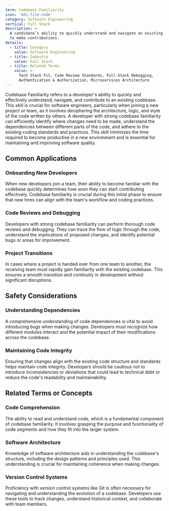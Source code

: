```yaml
---
term: Codebase Familiarity
icon: 'mdi:file-code'
category: Software Engineering
vertical: Full Stack
description: >-
  A candidate’s ability to quickly understand and navigate an existing codebase
  to make contributions.
details:
  - title: Category
    value: Software Engineering
  - title: Industry
    value: Full Stack
  - title: Related Terms
    value: >-
      Tech Stack Fit, Code Review Standards, Full-Stack Debugging,
      Authentication & Authorization, Microservices Architecture
---
```

Codebase Familiarity refers to a developer's ability to quickly and effectively understand, navigate, and contribute to an existing codebase. This skill is crucial for software engineers, particularly when joining a new project or team, as it involves deciphering the architecture, logic, and style of the code written by others. A developer with strong codebase familiarity can efficiently identify where changes need to be made, understand the dependencies between different parts of the code, and adhere to the existing coding standards and practices. This skill minimizes the time required to become productive in a new environment and is essential for maintaining and improving software quality.

## Common Applications

### Onboarding New Developers
When new developers join a team, their ability to become familiar with the codebase quickly determines how soon they can start contributing effectively. Codebase familiarity is crucial during this initial phase to ensure that new hires can align with the team's workflow and coding practices.

### Code Reviews and Debugging
Developers with strong codebase familiarity can perform thorough code reviews and debugging. They can trace the flow of logic through the code, understand the implications of proposed changes, and identify potential bugs or areas for improvement.

### Project Transitions
In cases where a project is handed over from one team to another, the receiving team must rapidly gain familiarity with the existing codebase. This ensures a smooth transition and continuity in development without significant disruptions.

## Safety Considerations

### Understanding Dependencies
A comprehensive understanding of code dependencies is vital to avoid introducing bugs when making changes. Developers must recognize how different modules interact and the potential impact of their modifications across the codebase.

### Maintaining Code Integrity
Ensuring that changes align with the existing code structure and standards helps maintain code integrity. Developers should be cautious not to introduce inconsistencies or deviations that could lead to technical debt or reduce the code's readability and maintainability.

## Related Terms or Concepts

### Code Comprehension
The ability to read and understand code, which is a fundamental component of codebase familiarity. It involves grasping the purpose and functionality of code segments and how they fit into the larger system.

### Software Architecture
Knowledge of software architecture aids in understanding the codebase's structure, including the design patterns and principles used. This understanding is crucial for maintaining coherence when making changes.

### Version Control Systems
Proficiency with version control systems like Git is often necessary for navigating and understanding the evolution of a codebase. Developers use these tools to track changes, understand historical context, and collaborate with team members.
